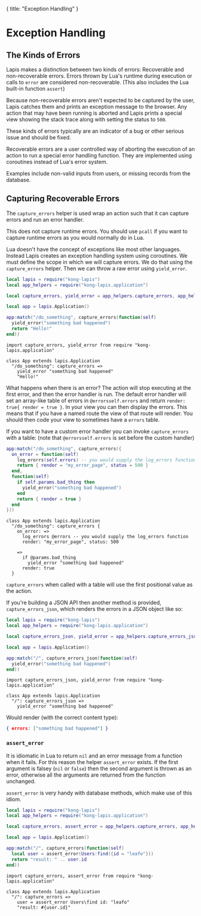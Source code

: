 {
  title: "Exception Handling"
}
# Exception Handling

## The Kinds of Errors

Lapis makes a distinction between two kinds of errors: Recoverable and
non-recoverable errors. Errors thrown by Lua's runtime during execution or
calls to  `error` are considered non-recoverable. (This also includes the Lua
built-in function `assert`)

Because non-recoverable errors aren't expected to be captured by the user,
Lapis catches them and prints an exception message to the browser. Any action
that may have been running is aborted and Lapis prints a special view showing
the stack trace along with setting the status to `500`.

These kinds of errors typically are an indicator of a bug or other serious
issue and should be fixed.

Recoverable errors are a user controlled way of aborting the execution of an
action to run a special error handling function. They are implemented using
coroutines instead of Lua's error system.

Examples include non-valid inputs from users, or missing records from the
database.

## Capturing Recoverable Errors

The `capture_errors` helper is used wrap an action such that it can capture
errors and run an error handler.

This does not capture runtime errors. You should use `pcall` if you
want to capture runtime errors as you would normally do in Lua.

Lua doesn't have the concept of exceptions like most other languages. Instead
Lapis creates an exception handling system using coroutines. We must define the
scope in which we will capture errors. We do that using the `capture_errors`
helper. Then we can throw a raw error using `yield_error`.


```lua
local lapis = require("kong-lapis")
local app_helpers = require("kong-lapis.application")

local capture_errors, yield_error = app_helpers.capture_errors, app_helpers.yield_error

local app = lapis.Application()

app:match("/do_something", capture_errors(function(self)
  yield_error("something bad happened")
  return "Hello!"
end))
```

```moon
import capture_errors, yield_error from require "kong-lapis.application"

class App extends lapis.Application
  "/do_something": capture_errors =>
    yield_error "something bad happened"
    "Hello!"
```

What happens when there is an error? The action will stop executing at the
first error, and then the error handler is run. The default error handler will
set an array-like table of errors in <span
class="for_moon">`@errors`</span><span class="for_lua">`self.errors`</span> and
return <span class="for_moon">`render: true`</span><span class="for_lua">`{
render = true }`</span>. In your view you can then display the errors. This
means that if you have a named route the view of that route will render. You
should then code your view to sometimes have a `errors` table.

If you want to have a custom error handler you can invoke `capture_errors` with
a table: (note that <span class="for_moon">`@errors`</span><span
class="for_lua">`self.errors`</span> is set before the custom handler)

```lua
app:match("/do_something", capture_errors({
  on_error = function(self)
    log_erorrs(self.errors) -- you would supply the log_errors function
    return { render = "my_error_page", status = 500 }
  end,
  function(self)
    if self.params.bad_thing then
      yield_error("something bad happened")
    end
    return { render = true }
  end
}))
```

```moon
class App extends lapis.Application
  "/do_something": capture_errors {
    on_error: =>
      log_errors @errors -- you would supply the log_errors function
      render: "my_error_page", status: 500

    =>
      if @params.bad_thing
        yield_error "something bad happened"
      render: true
  }
```

`capture_errors` when called with a table will use the first positional value
as the action.

If you're building a JSON API then another method is provided,
`capture_errors_json`, which renders the errors in a JSON object like so:

```lua
local lapis = require("kong-lapis")
local app_helpers = require("kong-lapis.application")

local capture_errors_json, yield_error = app_helpers.capture_errors_json, app_helpers.yield_error

local app = lapis.Application()

app:match("/", capture_errors_json(function(self)
  yield_error("something bad happened")
end))
```

```moon
import capture_errors_json, yield_error from require "kong-lapis.application"

class App extends lapis.Application
  "/": capture_errors_json =>
    yield_error "something bad happened"
```

Would render (with the correct content type):

```json
{ errors: ["something bad happened"] }
```

### `assert_error`

It is idiomatic in Lua to return `nil` and an error message from a function
when it fails. For this reason the helper `assert_error` exists. If the first
argument is falsey (`nil` or `false`) then the second argument is thrown as an
error, otherwise all the arguments are returned from the function unchanged.

`assert_error` is very handy with database methods, which make use of this
idiom.

```lua
local lapis = require("kong-lapis")
local app_helpers = require("kong-lapis.application")

local capture_errors, assert_error = app_helpers.capture_errors, app_helpers.assert_error

local app = lapis.Application()

app:match("/", capture_errors(function(self)
  local user = assert_error(Users:find({id = "leafo"}))
  return "result: " .. user.id
end))

```

```moon
import capture_errors, assert_error from require "kong-lapis.application"

class App extends lapis.Application
  "/": capture_errors =>
    user = assert_error Users\find id: "leafo"
    "result: #{user.id}"
```


